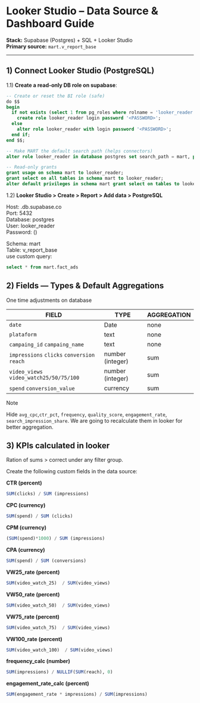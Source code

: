 # Looker Studio – Data Source & Dashboard Guide

**Stack:** Supabase (Postgres) + SQL + Looker Studio  
**Primary source:** `mart.v_report_base` 

---

## 1) Connect Looker Studio (PostgreSQL)

1.1) **Create a read-only DB role on supabase**:
```sql
-- Create or reset the BI role (safe)
do $$
begin
  if not exists (select 1 from pg_roles where rolname = 'looker_reader') then
    create role looker_reader login password '<PASSWORD>';
  else
    alter role looker_reader with login password '<PASSWORD>';
  end if;
end $$;

-- Make MART the default search path (helps connectors)
alter role looker_reader in database postgres set search_path = mart, public;

-- Read-only grants
grant usage on schema mart to looker_reader;
grant select on all tables in schema mart to looker_reader;
alter default privileges in schema mart grant select on tables to looker_reader;
```

1.2) **Looker Studio > Create > Report > Add data > PostgreSQL**

Host: <project>.db.supabase.co  
Port: 5432  
Database: postgres  
User: looker_reader  
Password: (<PASSWORD>)  

Schema: mart  
Table: v_report_base  
use custom query: 
```sql 
select * from mart.fact_ads
```

## **2) Fields — Types & Default Aggregations**
One time adjustments on database 

| FIELD | TYPE | AGGREGATION | 
| --- | --- | --- |
| `date` | Date | none|
| `plataform` | text | none|
| `campaing_id` `campaing_name` | text | none |
| `impressions` `clicks` `conversion` `reach` | number (integer) | sum |
| `video_views` `video_watch25/50/75/100` | number (integer) | sum |
| `spend` `conversion_value` | currency | sum | 

> [!NOTE]
> Hide `avg_cpc`,`ctr_pct`, `frequency`, `quality_score`, `engagement_rate`, `search_impression_share`. We are going to recalculate them in looker for better aggregation.

## **3) KPIs calculated in looker**
Ration of sums > correct under any filter group. 

Create the following custom fields in the data source:

**CTR (percent)**
```sql 
SUM(clicks) / SUM (impressions)
```

**CPC (currency)**
```sql 
SUM(spend) / SUM (clicks)
```

**CPM (currency)**
```sql 
(SUM(spend)*1000) / SUM (impressions)
```

**CPA (currency)**
```sql 
SUM(spend) / SUM (conversions)
```

**VW25_rate (percent)**
```sql 
SUM(video_watch_25)  / SUM(video_views)
```
**VW50_rate (percent)**
```sql 
SUM(video_watch_50)  / SUM(video_views)
```
**VW75_rate (percent)**
```sql 
SUM(video_watch_75)  / SUM(video_views)
```
**VW100_rate (percent)**
```sql 
SUM(video_watch_100)  / SUM(video_views)
```
**frequency_calc (number)**
```sql 
SUM(impressions) / NULLIF(SUM(reach), 0)
```
**engagement_rate_calc (percent)**
```sql 
SUM(engagement_rate * impressions) / SUM(impressions)
```
